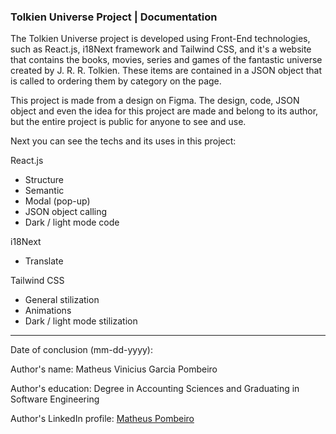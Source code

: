 ### Tolkien Universe Project | Documentation

<p>The Tolkien Universe project is developed using Front-End technologies, such as React.js, i18Next framework and Tailwind CSS, and it's a website that contains the books, movies, series and games of the fantastic universe created by J. R. R. Tolkien. These items are contained in a JSON object that is called to ordering them by category on the page.</p>

<p>This project is made from a design on Figma. The design, code, JSON object and even the idea for this project are made and belong to its author, but the entire project is public for anyone to see and use.</p>

<p>Next you can see the techs and its uses in this project:</p>

<p>React.js</p>

<ul>
    <li>Structure</li>
    <li>Semantic</li>
    <li>Modal (pop-up)</li>
    <li>JSON object calling</li>
    <li>Dark / light mode code</li>
</ul>

<p>i18Next</p>

<ul>
    <li>Translate</li>
</ul>

<p>Tailwind CSS</p>

<ul>
    <li>General stilization</li>
    <li>Animations</li>
    <li>Dark / light mode stilization</li>
</ul>

<hr>

<p>Date of conclusion (mm-dd-yyyy): </p>
<p>Author's name: Matheus Vinicius Garcia Pombeiro</p>
<p>Author's education: Degree in Accounting Sciences and Graduating in Software Engineering</p>
<p>Author's LinkedIn profile: <a href="https://www.linkedin.com/in/matheus-pombeiro/">Matheus Pombeiro</a></p>